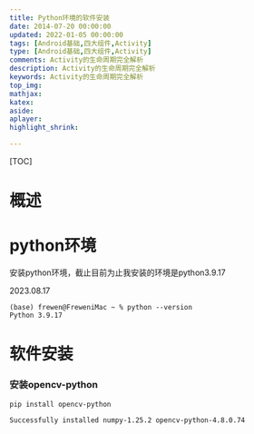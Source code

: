 ```yaml
---
title: Python环境的软件安装
date: 2014-07-20 00:00:00
updated: 2022-01-05 00:00:00
tags: [Android基础,四大组件,Activity]
type: [Android基础,四大组件,Activity]
comments: Activity的生命周期完全解析
description: Activity的生命周期完全解析
keywords: Activity的生命周期完全解析
top_img:
mathjax:
katex:
aside:
aplayer:
highlight_shrink:

---
```


[TOC]



# 概述





# python环境

安装python环境，截止目前为止我安装的环境是python3.9.17

2023.08.17

```shell
(base) frewen@FreweniMac ~ % python --version
Python 3.9.17
```



# 软件安装

### 安装opencv-python

```shell
pip install opencv-python
 
Successfully installed numpy-1.25.2 opencv-python-4.8.0.74
```

